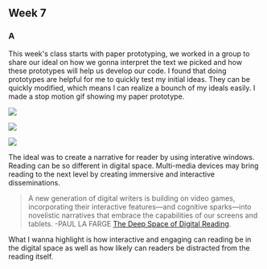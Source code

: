 ## Week 7

### A

This week's class starts with paper prototyping, we worked in a group to share our ideal on how we gonna interpret the text we picked and how these prototypes will help us develop our code. I found that doing prototypes are helpful for me to quickly test my initial ideas. They can be quickly modified, which means l can realize a bounch of my ideals easily. I made a stop motion gif showing my paper prototype.

![](https://github.com/Raymondvonz/CodeWords/blob/master/W7/Oct-17-2020%2014-48-03.gif)

![](https://github.com/Raymondvonz/CodeWords/blob/master/W7/Oct-17-2020%2014-48-31.gif)

![](https://github.com/Raymondvonz/CodeWords/blob/master/W7/Oct-17-2020%2014-48-44.gif)

The ideal was to create a narrative for reader by using interative windows. Reading can be so different in digital space. Multi-media devices may bring reading to the next level by creating immersive and interactive disseminations.

> A new generation of digital writers is building on video games, incorporating their interactive features—and cognitive sparks—into novelistic narratives that embrace the capabilities of our screens and tablets. -PAUL LA FARGE [The Deep Space of Digital Reading](http://nautil.us/issue/32/space/the-deep-space-of-digital-reading).

What I wanna highlight is how interactive and engaging can reading be in the digital space as well as how likely can readers be distracted from the reading itself.
